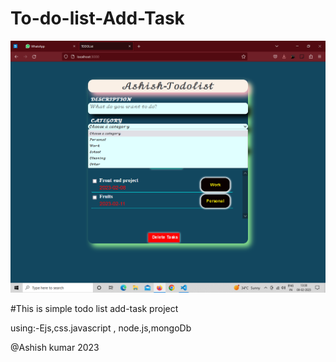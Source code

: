 # To-do-list-Add-Task
![](ssss.png)

#This is simple todo list add-task project

using:-Ejs,css.javascript , node.js,mongoDb

@Ashish kumar 2023
